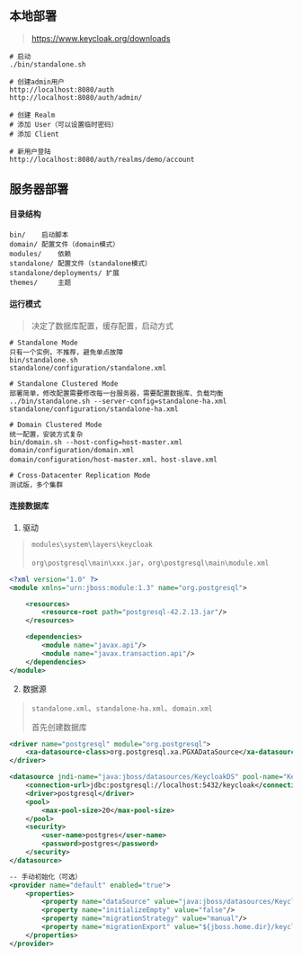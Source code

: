 ## 本地部署

> https://www.keycloak.org/downloads

```
# 启动
./bin/standalone.sh

# 创建admin用户
http://localhost:8080/auth 
http://localhost:8080/auth/admin/

# 创建 Realm
# 添加 User（可以设置临时密码）
# 添加 Client

# 新用户登陆
http://localhost:8080/auth/realms/demo/account
```

## 服务器部署

#### 目录结构

```
bin/	启动脚本
domain/	配置文件（domain模式）
modules/	依赖
standalone/	配置文件（standalone模式）
standalone/deployments/	扩展
themes/		主题
```

#### 运行模式

> 决定了数据库配置，缓存配置，启动方式

```
# Standalone Mode
只有一个实例，不推荐，避免单点故障
bin/standalone.sh
standalone/configuration/standalone.xml

# Standalone Clustered Mode
部署简单，修改配置需要修改每一台服务器，需要配置数据库、负载均衡
../bin/standalone.sh --server-config=standalone-ha.xml
standalone/configuration/standalone-ha.xml

# Domain Clustered Mode
统一配置，安装方式复杂
bin/domain.sh --host-config=host-master.xml
domain/configuration/domain.xml 
domain/configuration/host-master.xml、host-slave.xml

# Cross-Datacenter Replication Mode
测试版，多个集群
```

#### 连接数据库

1. 驱动	

> `modules\system\layers\keycloak`
>
> `org\postgresql\main\xxx.jar`，`org\postgresql\main\module.xml`

```xml
<?xml version="1.0" ?>
<module xmlns="urn:jboss:module:1.3" name="org.postgresql">

    <resources>
        <resource-root path="postgresql-42.2.13.jar"/>
    </resources>

    <dependencies>
        <module name="javax.api"/>
        <module name="javax.transaction.api"/>
    </dependencies>
</module>
```

2. 数据源

> `standalone.xml`、`standalone-ha.xml`、`domain.xml`
>
> 首先创建数据库

<datasources>

```xml
<driver name="postgresql" module="org.postgresql">
	<xa-datasource-class>org.postgresql.xa.PGXADataSource</xa-datasource-class>
</driver>

<datasource jndi-name="java:jboss/datasources/KeycloakDS" pool-name="KeycloakDS" enabled="true" use-java-context="true" statistics-enabled="${wildfly.datasources.statistics-enabled:${wildfly.statistics-enabled:false}}">
	<connection-url>jdbc:postgresql://localhost:5432/keycloak</connection-url>
	<driver>postgresql</driver>
	<pool>
		<max-pool-size>20</max-pool-size>
	</pool>
	<security>
		<user-name>postgres</user-name>
		<password>postgres</password>
	</security>
</datasource>
```

<spi name="connectionsJpa">

```xml
-- 手动初始化（可选）
<provider name="default" enabled="true">
	<properties>
		<property name="dataSource" value="java:jboss/datasources/KeycloakDS"/>
		<property name="initializeEmpty" value="false"/>
		<property name="migrationStrategy" value="manual"/>
		<property name="migrationExport" value="${jboss.home.dir}/keycloak-database-update.sql"/>
	</properties>
</provider>
```

